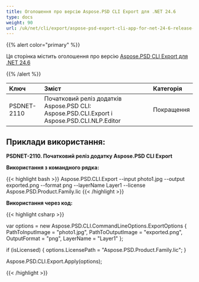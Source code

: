 ```yaml
---
title: Оголошення про версію Aspose.PSD CLI Export для .NET 24.6
type: docs
weight: 90
url: /uk/net/cli/export/aspose-psd-export-cli-app-for-net-24-6-release-notes/
---
```


{{% alert color="primary" %}}

Ця сторінка містить оголошення про версію [Aspose.PSD CLI Export для .NET 24.6](https://www.nuget.org/packages/Aspose.PSD.CLI.Export/)

{{% /alert %}}

| **Ключ**    | **Зміст**                                                                                   | **Категорія** |
|:------------|:--------------------------------------------------------------------------------------------|:-------------|
| PSDNET-2110 | Початковий реліз додатків Aspose.PSD CLI: Aspose.PSD.CLI.Export і Aspose.PSD.CLI.NLP.Editor | Покращення   |


## **Приклади використання:**

**PSDNET-2110. Початковий реліз додатку Aspose.PSD CLI Export**

**Використання з командного рядка:**

{{< highlight bash >}}
Aspose.PSD.CLI.Export --input photo1.jpg --output exported.png --format png --layerName Layer1 --license Aspose.PSD.Product.Family.lic
{{< /highlight >}}

**Використання через код:**

{{< highlight csharp >}}

var options = new Aspose.PSD.CLI.CommandLineOptions.ExportOptions
{
    PathToInputImage = "photo1.jpg",
    PathToOutputImage = "exported.png",
    OutputFormat = "png",
    LayerName = "Layer1"
};


if (isLicensed)
{
    options.LicensePath = "Aspose.PSD.Product.Family.lic";
}

Aspose.PSD.CLI.Export.Apply(options);

{{< /highlight >}}
